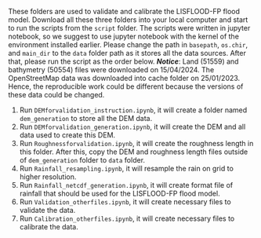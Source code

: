 These folders are used to validate and calibrate the LISFLOOD-FP flood model. Download all these three folders into your local computer and start to run the scripts from the ```script``` folder. The scripts were written in jupyter notebook, so we suggest to use jupyter notebook with the kernel of the environment installed earlier. Please change the path in ```basepath```, ```os.chir```, and ```main_dir``` to the ```data``` folder path as it stores all the data sources. After that, please run the script as the order below. **_Notice_**: Land (51559) and bathymetry (50554) files were downloaded on 15/04/2024. The OpenStreetMap data was downloaded into cache folder on 25/01/2023. Hence, the reproducible work could be different because the versions of these data could be changed.

1. Run ```DEMforvalidation_instruction.ipynb```, it will create a folder named ```dem_generation``` to store all the DEM data.
2. Run ```DEMforvalidation_generation.ipynb```, it will create the DEM and all data used to create this DEM.
3. Run ```Roughnessforvalidation.ipynb```, it will create the roughness length in this folder. After this, copy the DEM and roughness length files outside of ```dem_generation``` folder to ```data``` folder.
4. Run ```Rainfall_resampling.ipynb```, it will resample the rain on grid to higher resolution.
5. Run ```Rainfall_netcdf_generation.ipynb```, it will create format file of rainfall that should be used for the LISFLOOD-FP flood model.
6. Run ```Validation_otherfiles.ipynb```, it will create necessary files to validate the data.
7. Run ```Calibration_otherfiles.ipynb```, it will create necessary files to calibrate the data. 

